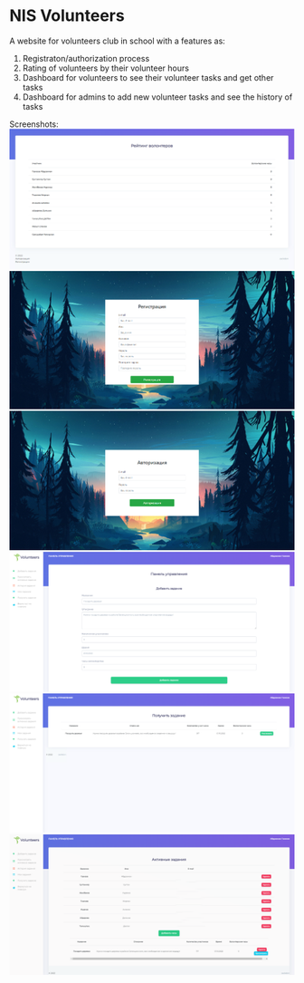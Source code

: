 # NIS Volunteers
A website for volunteers club in school with a features as:
1. Registraton/authorization process
2. Rating of volunteers by their volunteer hours
3. Dashboard for volunteers to see their volunteer tasks and get other tasks
4. Dashboard for admins to add new volunteer tasks and see the history of tasks

Screenshots:
![plot](./images/rating.png)
![plot](./images/reg.png)
![plot](./images/auth.png)
![plot](./images/addtask.png)
![plot](./images/taketask.png)
![plot](./images/finishtask.png)
